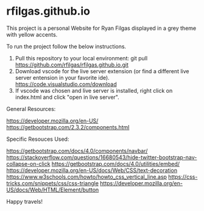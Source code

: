 # rfilgas.github.io

This project is a personal Website for Ryan Filgas displayed in a grey theme with yellow accents.

To run the project follow the below instructions.

1. Pull this repository to your local environment: git pull https://github.com/rfilgas/rfilgas.github.io.git
2. Download vscode for the live server extension (or find a different live server entension in your favorite ide). https://code.visualstudio.com/download
3. If vscode was chosen and live server is installed, right click on index.html and click "open in live server".

General Resources:

https://developer.mozilla.org/en-US/
https://getbootstrap.com/2.3.2/components.html

Specific Resouces Used:

https://getbootstrap.com/docs/4.0/components/navbar/
https://stackoverflow.com/questions/16680543/hide-twitter-bootstrap-nav-collapse-on-click
https://getbootstrap.com/docs/4.0/utilities/embed/
https://developer.mozilla.org/en-US/docs/Web/CSS/text-decoration
https://www.w3schools.com/howto/howto_css_vertical_line.asp
https://css-tricks.com/snippets/css/css-triangle
https://developer.mozilla.org/en-US/docs/Web/HTML/Element/button

Happy travels!
